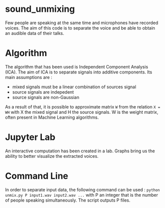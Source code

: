 # sound_unmixing

Few people are speaking at the same time and microphones have recorded voices. The aim of this code is to separate the voice and be able to obtain an audible data of their talks.

# Algorithm
The algorithm that has been used is Independent Component Analysis (ICA). The aim of ICA is to separate signals into additive components.
Its main assumptions are :
- mixed signals must be a linear combination of sources signal
- source signals are indepedent
- source signals are non-Gaussian

As a result of that, it is possible to approximate matrix `W` from the relation `X = WH` with X the mixed signal and H the source signals. W is the weight matrix, often present in Machine Learning algorithms.
 
# Jupyter Lab
An interactive computation has been created in a lab. Graphs bring us the ability to better visualize the extracted voices.

# Command Line
In order to separate input data, the following command can be used : `python unmix.py P input1.wav input2.wav ...`
with P an integer that is the number of people speaking simultaneously.
The script outputs P files.
